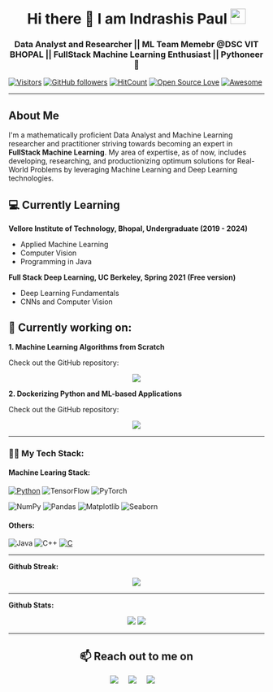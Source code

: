 <!--
**IndraP24/IndraP24** is a ✨ _special_ ✨ repository because its `README.md` (this file) appears on your GitHub profile.

Here are some ideas to get you started:

- 🔭 I’m currently working on ...
- 🌱 I’m currently learning ...
- 👯 I’m looking to collaborate on ...
- 🤔 I’m looking for help with ...
- 💬 Ask me about ...
- 📫 How to reach me: ...
- 😄 Pronouns: ...
- ⚡ Fun fact: ...
-->

<h1 align="center">Hi there 👋 I am  Indrashis Paul  <img src="https://emojis.slackmojis.com/emojis/images/1531849430/4246/blob-sunglasses.gif?1531849430" width="30"/></h1>

<h3 align="center">Data Analyst and Researcher || ML Team Memebr @DSC VIT BHOPAL || FullStack Machine Learning Enthusiast || Pythoneer 🐍</h3>


[![Visitors](https://visitor-badge.glitch.me/badge?page_id=IndraP24.visitor-badge)](https://github.com/IndraP24)
[![GitHub followers](https://img.shields.io/github/followers/IndraP24.svg?style=social&label=Follow)](https://github.com/IndraP24?tab=followers)
[![HitCount](http://hits.dwyl.com/IndraP24/IndraP24.svg)](http://hits.dwyl.com/IndraP24/IndraP24)
[![Open Source Love](https://badges.frapsoft.com/os/v2/open-source.svg?v=103)](https://github.com/IndraP24) 
[![Awesome](https://cdn.rawgit.com/sindresorhus/awesome/d7305f38d29fed78fa85652e3a63e154dd8e8829/media/badge.svg)](https://github.com/IndraP24)

---

<h2>About Me</h2>

I'm a mathematically proficient Data Analyst and Machine Learning researcher and practitioner striving towards becoming an expert in **FullStack Machine Learning**. My area of expertise, as of now, includes developing, researching, and productionizing optimum solutions for Real-World Problems by leveraging Machine Learning and Deep Learning technologies.


<h2>💻 Currently Learning</h2>

__Vellore Institute of Technology, Bhopal, Undergraduate (2019 - 2024)__
- Applied Machine Learning
- Computer Vision
- Programming in Java

__Full Stack Deep Learning, UC Berkeley, Spring 2021 (Free version)__
- Deep Learning Fundamentals
- CNNs and Computer Vision

<h2>🔭 Currently working on:</h2>

__1. Machine Learning Algorithms from Scratch__

Check out the GitHub repository:

<p align = "center">
  <img src = "https://github-readme-stats.vercel.app/api/pin/?username=IndraP24&repo=Machine-Learning-Algorithms&show_owner=True&theme=dracula">
</p>

__2. Dockerizing Python and ML-based Applications__

Check out the GitHub repository:

<p align = "center">
  <img src = "https://github-readme-stats.vercel.app/api/pin/?username=IndraP24&repo=Bank-Note-Authenticator-with-Docker-and-Flask&show_owner=True&theme=dracula">
</p>

---

### 👨‍💻 My Tech Stack:
#### Machine Learing Stack:
[![Python](https://img.shields.io/badge/-Python-033800?&logo=python&logoColor=informational)](https://github.com/adamalston?tab=repositories&q=&type=&language=python)
![TensorFlow](https://img.shields.io/badge/-TensorFlow-067300?&logo=TensorFlow&logoColor=informational)
![PyTorch](https://img.shields.io/badge/-PyTorch-055e00?&logo=PyTorch&logoColor=informational)

![NumPy](https://img.shields.io/badge/-NumPy-0d0138?&logo=NumPy&logoColor=ff6791)
![Pandas](https://img.shields.io/badge/-Pandas-130252?&logo=Pandas&logoColor=0ff)
![Matplotlib](https://img.shields.io/badge/-Matplotlib-170263?&logo=Matplotlib&logoColor=336791)
![Seaborn](https://img.shields.io/badge/-Seaborn-1b0275?&logo=Seaborn&logoColor=336791)


#### Others:
![Java](https://img.shields.io/badge/-Java-808080?&logo=Java)
![C++](https://img.shields.io/badge/-C++-9c9c9c?&logo=c%2b%2b&logoColor=00599C)
[![C](https://img.shields.io/badge/-C-808080?&logo=C)](https://github.com/adamalston?tab=repositories&q=&type=&language=c)

---

**Github Streak:**
<p align = "center">
  <img src = "https://github-readme-streak-stats.herokuapp.com/?user=IndraP24&line_height=40&theme=dracula">
</p>

---

**Github Stats:**

<p align="center">
  
  <img src="https://github-readme-stats.vercel.app/api?username=IndraP24&hide=stars&show_icons=true&line_height=48&theme=dracula">
  <img src="https://github-readme-stats.vercel.app/api/top-langs/?username=IndraP24&count_private=true&line_height=40&theme=dracula">

</p>

---

 <h2 align="center">📫 Reach out to me on</h2>
  <p align="center">
    <a target="_blank"href="https://www.linkedin.com/in/indrashis-paul-ba84b6194"><img src="https://img.shields.io/badge/linkedin-%230077B5.svg?&style=for-the-badge&logo=linkedin&logoColor=white" /></a>&nbsp;&nbsp;&nbsp;&nbsp;
    <a target="_blank"href="https://twitter.com/IndraP2408"><img src="https://img.shields.io/badge/twitter-%231DA1F2.svg?&style=for-the-badge&logo=twitter&logoColor=white" /></a>&nbsp;&nbsp;&nbsp;&nbsp;
    <a href="mailto:indrashis985@gmail.com?subject=Hello%20Indrashis,%20From%20Github"><img src="https://img.shields.io/badge/gmail-%23D14836.svg?&style=for-the-badge&logo=gmail&logoColor=white" /></a>&nbsp;&nbsp;&nbsp;&nbsp;
  </p>
